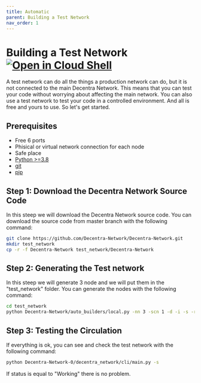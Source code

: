 ```yaml
---
title: Automatic
parent: Building a Test Network
nav_order: 1
---
```


# Building a Test Network [![Open in Cloud Shell](https://img.shields.io/badge/Open%20in%20Cloud%20Shell-Tutorial-5ec205)](https://ssh.cloud.google.com/cloudshell/open?shellonly=true&cloudshell_git_repo=https://github.com/Decentra-Network/Decentra-Network&cloudshell_tutorial=docs/building_test_network/automatic.md)
A test network can do all the things a production network can do, but it is not connected to the main Decentra Network. This means that you can test your code without worrying about affecting the main network. You can also use a test network to test your code in a controlled environment. And all is free and yours to use. So let's get started.

## Prerequisites
- Free 6 ports
- Phisical or virtual network connection for each node
- Safe place
- [Python >=3.8](https://www.python.org/downloads/)
- [git](https://git-scm.com/downloads)
- [pip](https://pip.pypa.io/en/stable/installing/)

## Step 1: Download the Decentra Network Source Code
In this steep we will download the Decentra Network source code. You can download the source code from master branch with the following command:
```bash
git clone https://github.com/Decentra-Network/Decentra-Network.git
mkdir test_network 
cp -r -f Decentra-Network test_network/Decentra-Network
```

## Step 2: Generating the Test network
In this steep we will generate 3 node and we will put them in the "test_network" folder. You can generate the nodes with the following command:
```bash
cd test_network
python Decentra-Network/auto_builders/local.py -nn 3 -scn 1 -d -i -s -r
```

## Step 3: Testing the Circulation
If everything is ok, you can see and check the test network with the following command:

```bash
python Decentra-Network-0/decentra_network/cli/main.py -s
```

If status is equal to "Working" there is no problem.